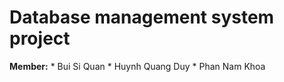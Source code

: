 # Database management system project
**Member:**
          * Bui Si Quan
          * Huynh Quang Duy
          * Phan Nam Khoa

